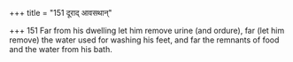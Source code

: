 +++
title = "151 दूराद् आवसथान्"

+++
151	Far from his dwelling let him remove urine (and ordure), far (let him remove) the water used for washing his feet, and far the remnants of food and the water from his bath.